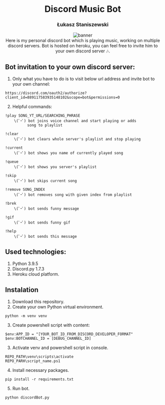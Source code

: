 <h1 align="center">Discord Music Bot</h1>
<h3 align="center">Łukasz Staniszewski</h1>

<div align="center">
<img src="https://user-images.githubusercontent.com/59453698/137017156-6e49745c-2c40-4d30-9abb-f2885e4afe25.gif" alt="banner">

</div>

<div align="center">
  Here is my personal discord bot which is playing music, working on multiple discord servers. Bot is hosted on heroku, you can feel free to invite him to your own discord server 🎶.
</div>

## Bot invitation to your own discord server:
1. Only what you have to do is to visit below url address and invite bot to your own channel:
```
https://discord.com/oauth2/authorize?client_id=889117583935148102&scope=bot&permissions=0
```
2. Helpful commands:
```
!play SONG_YT_URL/SEARCHING_PHRASE
    \(ﾟｰﾟ) bot joins voice channel and start playing or adds 
          song to playlist

!clear
    \(ﾟｰﾟ) bot clears whole server's playlist and stop playing

!current
    \(ﾟｰﾟ) bot shows you name of currently played song

!queue
    \(ﾟｰﾟ) bot shows you server's playlist

!skip
    \(ﾟｰﾟ) bot skips current song

!remove SONG_INDEX
    \(ﾟｰﾟ) bot removes song with given index from playlist

!brek
    \(ﾟｰﾟ) bot sends funny message

!gif
    \(ﾟｰﾟ) bot sends funny gif

!help
    \(ﾟｰﾟ) bot sends this message
```


## Used technologies:
1. Python 3.9.5
2. Discord.py 1.7.3
2. Heroku cloud platform.

## Instalation

1. Download this repository.
2. Create your own Python virtual environment.

``` 
python -m venv venv
```
3. Create powershell script with content:
```
$env:APP_ID = "[YOUR_BOT_ID_FROM_DISCORD_DEVELOPER_FORMAT"
$env:BOTCHANNEL_ID = [DEBUG_CHANNEL_ID]
```
3. Activate venv and powershell script in console.

``` 
REPO_PATH\venv\scripts\activate
REPO_PARH\script_name.ps1
```

4. Install necessary packages. 

``` 
pip install -r requirements.txt 
```

5. Run bot.

``` 
python discordBot.py 
```
